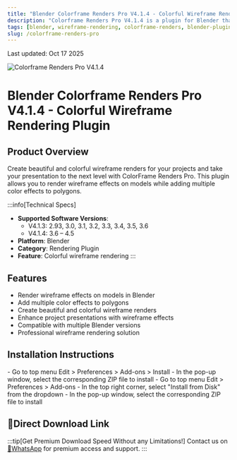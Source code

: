```yaml
---
title: "Blender Colorframe Renders Pro V4.1.4 - Colorful Wireframe Rendering Plugin"
description: "Colorframe Renders Pro V4.1.4 is a plugin for Blender that allows you to render wireframe effects on models while adding multiple color effects to polygons, creating beautiful and colorful wireframe renders."
tags: [blender, wireframe-rendering, colorframe-renders, blender-plugin, rendering-tools, vfx]
slug: /colorframe-renders-pro
---
```


Last updated: Oct 17 2025

![Colorframe Renders Pro V4.1.4](https://www.gfxcamp.com/wp-content/uploads/2022/03/Colorframe-Renders-Pro-V4.0.jpg)

# Blender Colorframe Renders Pro V4.1.4 - Colorful Wireframe Rendering Plugin

## Product Overview

Create beautiful and colorful wireframe renders for your projects and take your presentation to the next level with ColorFrame Renders Pro. This plugin allows you to render wireframe effects on models while adding multiple color effects to polygons.

:::info[Technical Specs]
- **Supported Software Versions**: 
  - V4.1.3: 2.93, 3.0, 3.1, 3.2, 3.3, 3.4, 3.5, 3.6
  - V4.1.4: 3.6 – 4.5
- **Platform**: Blender
- **Category**: Rendering Plugin
- **Feature**: Colorful wireframe rendering
:::

## Features

- Render wireframe effects on models in Blender
- Add multiple color effects to polygons
- Create beautiful and colorful wireframe renders
- Enhance project presentations with wireframe effects
- Compatible with multiple Blender versions
- Professional wireframe rendering solution

## Installation Instructions

<Tabs>
<TabItem value="blender4" label="Blender 4 or Lower" default>
- Go to top menu Edit > Preferences > Add-ons > Install
- In the pop-up window, select the corresponding ZIP file to install
</TabItem>
<TabItem value="blender41" label="Blender 4.1 or Higher">
- Go to top menu Edit > Preferences > Add-ons
- In the top right corner, select "Install from Disk" from the dropdown
- In the pop-up window, select the corresponding ZIP file to install
</TabItem>
</Tabs>

## 🚀Direct Download Link
:::tip[Get Premium Download Speed Without any Limitations!]
Contact us on [💬WhatsApp](https://wa.me/+8613237610083) for premium  access and support.
:::
